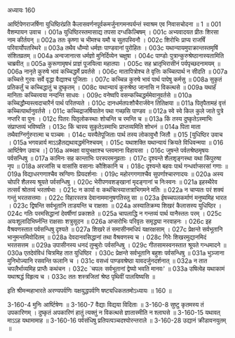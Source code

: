 अध्यायः 160

आर्ष्टिपेणराजर्षिणा युधिष्ठिरंप्रति कैलासवर्णनपूर्वकमर्जुनागमनपर्यन्तं स्वाश्रम एव निवासचोदना ॥ 1 ॥
001 वैशम्पायन उवाच ।
001a युधिष्ठिरस्तमासाद्य तपसा दग्धकिल्बिषम् ।
001c अभ्यवादयत प्रीतः शिरसा नाम कीर्तयन् ॥
002a ततः कृष्णा च भीमश्च यमौ च सुतपस्विनौ ।
002c शिरोभिः प्राप्य राजर्षिं परिवार्योपतस्थिरे ॥
003a तथैव धौम्यो धर्मज्ञः पाण्डवानां पुरोहितः ।
003c यथान्यायमुपाक्रान्तस्तमृषिं संशितव्रतम् ॥
004a अन्वजानात्स धर्मज्ञो मुनिर्दिव्येन चक्षुषा ।
004c पाण्डोः पुत्रान्कुरुश्रेष्ठानास्यतामिति चाब्रवीत् ॥
005a कुरूणामृषभं प्राज्ञं पूजयित्वा महातपाः ।
005c सह भ्रातृभिरासीनं पर्यपृच्छदनामयम् ॥
006a नानृते कुरुषे भावं कच्चिद्धर्मे प्रवर्तसे ।
006c मातापित्रोश्च ते वृत्तिः कच्चित्पार्थ न सीदति ॥
007a कच्चित्ते गुरवः सर्वे वृद्धा वैद्याश्च पूजिताः ।
007c कच्चिन्न कुरुषे भावं पार्थ पापेषु कर्मसु ॥
008a सुकृतं प्रतिकर्तुं च कच्चिद्धातुं च दुष्कृतम् ।
008c यथान्यायं कुरुश्रेष्ठ जानासि न विकत्थसे ॥
009a यथार्हं मानिताः कच्चित्त्वया नन्दन्ति साधवः ।
009c वनेष्वपि वसन्कच्चिद्धर्ममेवानुवर्तसे ॥
010a कच्चिद्धौम्यस्त्वदाचारैर्न पार्थ परितप्यते ।
010c दानधर्मतपःशौचैरार्जवेन तितिक्षया ॥
011a पितृपैतामहं वृत्तं कच्चित्पार्थानुवर्तसे ।
011c कच्चिद्राजर्षियातेन पथा गच्छसि पाण्डव ॥
012a स्वे स्वे किल कुले जाते पुत्रे नप्तरि वा पुनः ।
012c पितरः पितृलोकस्थाः शोचन्ति च रमन्ति च ॥
013a किं तस्य दुष्कृतेऽस्माभिः संप्राप्तव्यं भविष्यति ।
013c किं चास्य सुकृतेऽस्माभिः प्राप्तव्यमिति शोभनं ॥
014a पिता माता तथैवाग्निर्गुरुरात्मा च पञ्चमः ।
014c यस्यैतेपूजिताः पार्थ तस्य लोकावुभौ जितौ ॥
015 [युधिष्ठिर उवाच ।
015a भगवन्नार्य माऽऽहैतद्यथावद्धर्मनिश्चयम् ।
015c यथाशक्ति यथान्यायं क्रियते विधिवन्मया ॥
016 आर्ष्टिषेण उवाच ।]
016a अब्भक्षा वायुभक्षाश्च प्लवमाना विहायसा ।
016c जुषन्ते पर्वतश्रेष्ठमृषयः पर्वसन्धिषु ॥
017a कामिनः सह कान्ताभिः परस्परमनुव्रताः ।
017c दृश्यन्ते शैलशृङ्गस्था यथा किंपुरुषा नृप ॥
018a अरजांसि च वासांसि वसानाः कौशिकानि च ।
018c दृश्यन्ते बहवः पार्थ गन्धर्वाप्सरसां गणाः ॥
019a विद्याधरगणाश्चैव स्रग्विणः प्रियदर्शनाः ।
019c महोरगगणाश्चैव सुपर्णाश्चारणादयः ॥
020a अस्य चोपरि शैलस्य श्रूयते पर्वसन्धिषु ।
020c भेरीपणवशङ्खानां मृदङ्गानां च निःस्वनः ॥
021a इहस्थैरेव तत्सर्वं श्रोतव्यं भरतर्षभाः ।
021c न कार्या वः कथंचित्स्यात्तत्राभिगमने मतिः ॥
022a न चाप्यतः परं शक्यं गन्तुं भरतसत्तमाः ।
022c विहारस्तत्र देवानाममानुषगतिस्तु सा ॥
023a ईषच्चपलकर्माणं मनुष्यमिह भारत ।
023c द्विषन्ति सर्वभूतानि ताडयन्ति च राक्षसाः ॥
024a अस्यातिक्रम्य शिखरं कैलासस्य युधिष्ठिर ।
024c गतिः परमसिद्धानां देवर्षीणां प्रकाशते ॥
025a चापलाद्धि न गन्तव्यं पार्थ यानैस्ततः परम् ।
025c अयःशूलादिभिर्घ्नन्ति राक्षसाः शत्रुसूदन ॥
026a अप्सरोभिः परिवृतः समृद्ध्या नरवाहनः ।
026c इह वैश्रवणस्तात पर्वसन्धिषु दृश्यते ॥
027a शिखरे तं समासीनमधिपं यक्षरक्षसाम् ।
027c प्रेक्षन्ते सर्वभूतानि भानुमन्तमिवोदितम् ॥
028a देवदानवसिद्धानां तथा वैश्रवणस्य च ।
028c गिरेः शिखरमुद्यानमिदं भरतसत्तम ॥
029a उपासीनस्य धनदं तुम्बुरोः पर्वसन्धिषु ।
029c गीतसामस्वनस्तात श्रूयते गन्धमादने ॥
030a एतदेवंविधं चित्रमिह तात युधिष्ठिर ।
030c प्रेक्षन्ते सर्वभूतानि बहुशः पर्वसन्धिषु ॥
031a भुञ्जाना मुनिभोज्यानि रसवन्ति फलानि च ।
031c वसध्वं पाण्डवश्रेष्ठा यावदर्जुनदर्शनात् ॥
032a न तात चपलैर्भाव्यमिह प्राप्तैः कथंचन ।
032c `चपलः सर्वभूतानां द्वेष्यो भवति मानवः' ॥
033a उषित्वेह यथाकामं यथाश्रद्धं विहृत्य च । 033c ततः शस्त्रजितां श्रेष्ठ पृथिवीं पालयिष्यसि ॥

इति श्रीमन्महाभारते अरण्यपर्वणिः यक्षयुद्धपर्वणि षष्ट्यधिकततमोऽध्यायः ॥ 160 ॥

3-160-4 मुनिः आर्ष्टिषेणः ॥ 3-160-7 वैद्याः विद्यया विदिताः ॥ 3-160-8 सुष्टु कृतमस्य तं उपकारिणम् । दुष्कृतं अपकारिणं हातुं त्यक्तुं न विकत्थसे ज्ञातास्मीति न श्लाघसे ॥ 3-160-15 यथावत् माऽऽह यथामामाह ॥ 3-160-16 पर्वसंधिषु प्रतिपत्पञ्चदश्योरन्तराले ॥ 3-160-28 उद्यानं क्रीडावनयुतम् ॥